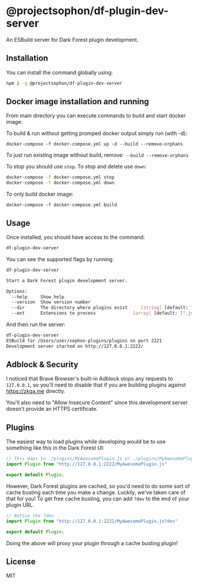 # @projectsophon/df-plugin-dev-server

An ESBuild server for Dark Forest plugin development.

## Installation

You can install the command globally using:

```bash
npm i -g @projectsophon/df-plugin-dev-server
```

## Docker image installation and running

From main directory you can execute commands to build and start docker image:

To build & run without getting promped docker output simply run (with -d):

`docker-compose -f docker-compose.yml up -d --build --remove-orphans`

To just run existing image without build, remove: `--build --remove-orphans`

To stop you should use `stop`. To stop and delete use `down`:

```bash
docker-compose -f docker-compose.yml stop
docker-compose -f docker-compose.yml down
```

To only build docker image:

`docker-compose -f docker-compose.yml build `

## Usage

Once installed, you should have access to the command:

```bash
df-plugin-dev-server
```

You can see the supported flags by running:

```bash
df-plugin-dev-server

Start a Dark Forest plugin development server.

Options:
  --help     Show help                                                 [boolean]
  --version  Show version number                                       [boolean]
  --dir      The directory where plugins exist     [string] [default: "plugins"]
  --ext      Extensions to process              [array] [default: [".js",".ts"]]
```

And then run the server:

```bash
df-plugin-dev-server
ESBuild for /Users/user/sophon-plugins/plugins on port 2221
Development server started on http://127.0.0.1:2222/
```

## Adblock & Security

I noticed that Brave Browser's built-in Adblock stops any requests to `127.0.0.1`, so you'll need to disable that if you are building plugins against https://zkga.me directly.

You'll also need to "Allow Insecure Content" since this development server doesn't provide an HTTPS certificate.

## Plugins

The easiest way to load plugins while developing would be to use something like this in the Dark Forest UI:

```js
// This maps to ./plugins/MyAwesomePlugin.js or ./plugins/MyAwesomePlugin.ts by default
import Plugin from "http://127.0.0.1:2222/MyAwesomePlugin.js"

export default Plugin;
```

However, Dark Forest plugins are cached, so you'd need to do some sort of cache busting each time you make a change. Luckily, we've taken care of that for you! To get free cache busting, you can add `?dev` to the end of your plugin URL.

```js
// Notice the ?dev
import Plugin from "http://127.0.0.1:2222/MyAwesomePlugin.js?dev"

export default Plugin;
```

Doing the above will proxy your plugin through a cache busting plugin!

## License

MIT
